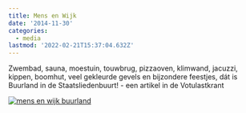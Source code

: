 ```yaml
---
title: Mens en Wijk
date: '2014-11-30'
categories:
  - media
lastmod: '2022-02-21T15:37:04.632Z'
---
```


Zwembad, sauna, moestuin, touwbrug, pizzaoven, klimwand, jacuzzi, kippen, boomhut, veel  gekleurde gevels en bijzondere feestjes, dát is Buurland in de Staatsliedenbuurt! - een artikel in de Votulastkrant

[![mens en wijk buurland](/images/media/mens-en-wijk-buurland.png)](/docs/2013_02_MensenWijk6-LR1.pdf)